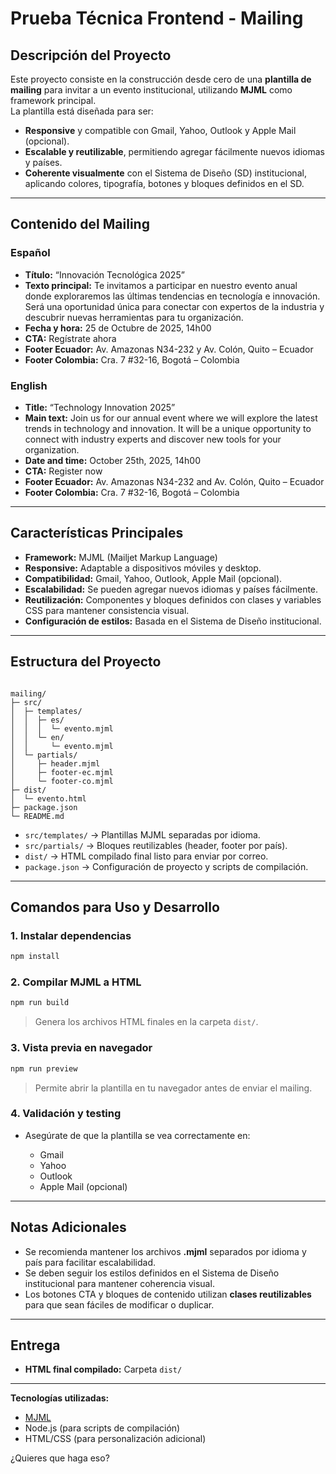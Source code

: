 
# Prueba Técnica Frontend - Mailing

## Descripción del Proyecto
Este proyecto consiste en la construcción desde cero de una **plantilla de mailing** para invitar a un evento institucional, utilizando **MJML** como framework principal.  
La plantilla está diseñada para ser:

- **Responsive** y compatible con Gmail, Yahoo, Outlook y Apple Mail (opcional).  
- **Escalable y reutilizable**, permitiendo agregar fácilmente nuevos idiomas y países.  
- **Coherente visualmente** con el Sistema de Diseño (SD) institucional, aplicando colores, tipografía, botones y bloques definidos en el SD.

---

## Contenido del Mailing

### Español
- **Título:** “Innovación Tecnológica 2025”  
- **Texto principal:** Te invitamos a participar en nuestro evento anual donde exploraremos las últimas tendencias en tecnología e innovación. Será una oportunidad única para conectar con expertos de la industria y descubrir nuevas herramientas para tu organización.  
- **Fecha y hora:** 25 de Octubre de 2025, 14h00  
- **CTA:** Regístrate ahora  
- **Footer Ecuador:** Av. Amazonas N34-232 y Av. Colón, Quito – Ecuador  
- **Footer Colombia:** Cra. 7 #32-16, Bogotá – Colombia  

### English
- **Title:** “Technology Innovation 2025”  
- **Main text:** Join us for our annual event where we will explore the latest trends in technology and innovation. It will be a unique opportunity to connect with industry experts and discover new tools for your organization.  
- **Date and time:** October 25th, 2025, 14h00  
- **CTA:** Register now  
- **Footer Ecuador:** Av. Amazonas N34-232 and Av. Colón, Quito – Ecuador  
- **Footer Colombia:** Cra. 7 #32-16, Bogotá – Colombia  

---

## Características Principales

- **Framework:** MJML (Mailjet Markup Language)  
- **Responsive:** Adaptable a dispositivos móviles y desktop.  
- **Compatibilidad:** Gmail, Yahoo, Outlook, Apple Mail (opcional).  
- **Escalabilidad:** Se pueden agregar nuevos idiomas y países fácilmente.  
- **Reutilización:** Componentes y bloques definidos con clases y variables CSS para mantener consistencia visual.  
- **Configuración de estilos:** Basada en el Sistema de Diseño institucional.

---

## Estructura del Proyecto

```

mailing/
├─ src/
│  ├─ templates/
│  │  ├─ es/
│  │  │  └─ evento.mjml
│  │  └─ en/
│  │     └─ evento.mjml
│  └─ partials/
│     ├─ header.mjml
│     ├─ footer-ec.mjml
│     └─ footer-co.mjml
├─ dist/
│  └─ evento.html
├─ package.json
└─ README.md

````

- `src/templates/` → Plantillas MJML separadas por idioma.  
- `src/partials/` → Bloques reutilizables (header, footer por país).  
- `dist/` → HTML compilado final listo para enviar por correo.  
- `package.json` → Configuración de proyecto y scripts de compilación.  

---

## Comandos para Uso y Desarrollo

### 1. Instalar dependencias
```bash
npm install
````

### 2. Compilar MJML a HTML

```bash
npm run build
```

> Genera los archivos HTML finales en la carpeta `dist/`.

### 3. Vista previa en navegador

```bash
npm run preview
```

> Permite abrir la plantilla en tu navegador antes de enviar el mailing.

### 4. Validación y testing

* Asegúrate de que la plantilla se vea correctamente en:

  * Gmail
  * Yahoo
  * Outlook
  * Apple Mail (opcional)

---

## Notas Adicionales

* Se recomienda mantener los archivos **.mjml** separados por idioma y país para facilitar escalabilidad.
* Se deben seguir los estilos definidos en el Sistema de Diseño institucional para mantener coherencia visual.
* Los botones CTA y bloques de contenido utilizan **clases reutilizables** para que sean fáciles de modificar o duplicar.

---

## Entrega

* **HTML final compilado:** Carpeta `dist/`
---

**Tecnologías utilizadas:**

* [MJML](https://mjml.io/)
* Node.js (para scripts de compilación)
* HTML/CSS (para personalización adicional)



¿Quieres que haga eso?
```
